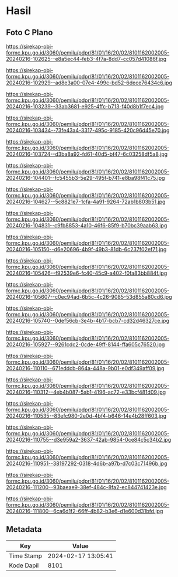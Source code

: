 # Hasil

## Foto C Plano

https://sirekap-obj-formc.kpu.go.id/3060/pemilu/pdpr/81/01/16/20/02/8101162002005-20240216-102625--e8a5ec44-feb3-4f7a-8dd7-cc057d41086f.jpg

https://sirekap-obj-formc.kpu.go.id/3060/pemilu/pdpr/81/01/16/20/02/8101162002005-20240216-102929--ad8e3a00-07e4-499c-bd52-6dece76434c6.jpg

https://sirekap-obj-formc.kpu.go.id/3060/pemilu/pdpr/81/01/16/20/02/8101162002005-20240216-103239--33ab3681-e925-4ffc-b713-f40d8b1f7ec4.jpg

https://sirekap-obj-formc.kpu.go.id/3060/pemilu/pdpr/81/01/16/20/02/8101162002005-20240216-103434--73fe43a4-3317-495c-9185-420c96d45e70.jpg

https://sirekap-obj-formc.kpu.go.id/3060/pemilu/pdpr/81/01/16/20/02/8101162002005-20240216-103724--d3ba8a92-fd61-40d5-bf47-6c03258df5a8.jpg

https://sirekap-obj-formc.kpu.go.id/3060/pemilu/pdpr/81/01/16/20/02/8101162002005-20240216-104401--fc5455b3-5e29-495f-b741-e8ba98f41c75.jpg

https://sirekap-obj-formc.kpu.go.id/3060/pemilu/pdpr/81/01/16/20/02/8101162002005-20240216-104627--5c8821e7-1cfa-4a91-9264-72ab1b803b51.jpg

https://sirekap-obj-formc.kpu.go.id/3060/pemilu/pdpr/81/01/16/20/02/8101162002005-20240216-104831--c9fb8853-4a10-46f6-85f9-b70bc39aab63.jpg

https://sirekap-obj-formc.kpu.go.id/3060/pemilu/pdpr/81/01/16/20/02/8101162002005-20240216-105150--d6e20696-4b9f-49b3-81db-6c237f02ef71.jpg

https://sirekap-obj-formc.kpu.go.id/3060/pemilu/pdpr/81/01/16/20/02/8101162002005-20240216-105426--f92539e6-fc40-45c9-a402-f0fa83bb884f.jpg

https://sirekap-obj-formc.kpu.go.id/3060/pemilu/pdpr/81/01/16/20/02/8101162002005-20240216-105607--c0ec94ad-6b5c-4c26-9085-53d855a80cd6.jpg

https://sirekap-obj-formc.kpu.go.id/3060/pemilu/pdpr/81/01/16/20/02/8101162002005-20240216-105740--0def56cb-3e4b-4b17-bcb7-cd32d46327ce.jpg

https://sirekap-obj-formc.kpu.go.id/3060/pemilu/pdpr/81/01/16/20/02/8101162002005-20240216-105927--9261cdc2-0cde-49ff-8144-ffa605c76520.jpg

https://sirekap-obj-formc.kpu.go.id/3060/pemilu/pdpr/81/01/16/20/02/8101162002005-20240216-110110--671eddcb-864a-448a-9b01-e0df349aff09.jpg

https://sirekap-obj-formc.kpu.go.id/3060/pemilu/pdpr/81/01/16/20/02/8101162002005-20240216-110312--4eb4b087-5ab1-4196-ac72-e33bcf481d09.jpg

https://sirekap-obj-formc.kpu.go.id/3060/pemilu/pdpr/81/01/16/20/02/8101162002005-20240216-110535--83efc980-2e0d-4bf4-b646-14e4b28ff603.jpg

https://sirekap-obj-formc.kpu.go.id/3060/pemilu/pdpr/81/01/16/20/02/8101162002005-20240216-110755--d3e959a2-3637-42ab-9854-0ce84c5c34b2.jpg

https://sirekap-obj-formc.kpu.go.id/3060/pemilu/pdpr/81/01/16/20/02/8101162002005-20240216-110951--38197292-0318-4d6b-a97b-d7c03c71496b.jpg

https://sirekap-obj-formc.kpu.go.id/3060/pemilu/pdpr/81/01/16/20/02/8101162002005-20240216-111200--93baeae9-38ef-484c-8fa2-ec844741423e.jpg

https://sirekap-obj-formc.kpu.go.id/3060/pemilu/pdpr/81/01/16/20/02/8101162002005-20240216-111800--6ca6d1f2-66ff-4b82-b3e6-d1e600d31bfd.jpg


## Metadata

| Key        | Value               |
| ---------- | ------------------- |
| Time Stamp | 2024-02-17 13:05:41 |
| Kode Dapil | 8101                |



